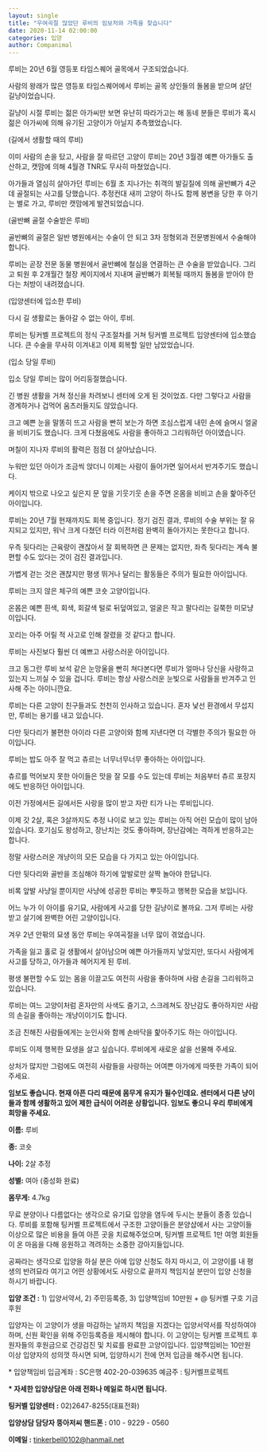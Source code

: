 ```yaml
---
layout: single
title: "우여곡절 많았던 루비의 임보처와 가족을 찾습니다"
date: 2020-11-14 02:00:00
categories: 입양
author: Companimal
---
```


루비는 20년 6월 영등포 타임스퀘어 골목에서 구조되었습니다.

사람의 왕래가 많은 영등포 타임스퀘어에서 루비는 골목 상인들의 돌봄을 받으며 살던 길냥이었습니다.

길냥이 시절 루비는 젊은 아가씨만 보면 유난히 따라가고는 해 동네 분들은 루비가 혹시 젊은 아가씨에 의해 유기된 고양이가 아닐지 추측했었습니다.

(길에서 생활할 때의 루비)

이미 사람의 손을 탔고, 사람을 잘 따르던 고양이 루비는 20년 3월경 예쁜 아가들도 출산하고, 캣맘에 의해 4월경 TNR도 무사히 마쳤었습니다.

아가들과 열심히 살아가던 루비는 6월 초 지나가는 취객의 발길질에 의해 골반뼈가 4군데 골절되는 사고를 당했습니다. 추정컨대 새끼 고양이 하나도 함께 봉변을 당한 후 아기는 별로 가고, 루비만 캣맘에게 발견되었습니다.

(골반뼈 골절 수술받은 루비)

골반뼈의 골절은 일반 병원에서는 수술이 안 되고 3차 정형외과 전문병원에서 수술해야 합니다.

루비는 곧장 전문 동물 병원에서 골반뼈에 철심을 연결하는 큰 수술을 받았습니다. 그리고 퇴원 후 2개월간 철장 케이지에서 지내며 골반뼈가 회복될 때까지 돌봄을 받아야 한다는 처방이 내려졌습니다.

(입양센터에 입소한 루비)

다시 길 생활로는 돌아갈 수 없는 아이, 루비.

루비는 팅커벨 프로젝트의 정식 구조절차를 거쳐 팅커벨 프로젝트 입양센터에 입소했습니다. 큰 수술을 무사히 이겨내고 이제 회복할 일만 남았었습니다.

(입소 당일 루비)

입소 당일 루비는 많이 어리둥절했습니다.

긴 병원 생활을 거쳐 정신을 차려보니 센터에 오게 된 것이었죠. 다만 그렇다고 사람을 경계하거나 겁먹어 움츠러들지도 않았습니다.

​크고 예쁜 눈을 말똥히 뜨고 사람을 빤히 보는가 하면 조심스럽게 내민 손에 슬며시 얼굴을 비비기도 했습니다. 크게 다쳤음에도 사람을 좋아하고 그리워하던 아이였습니다.

며칠이 지나자 루비의 활력은 점점 더 살아났습니다.

누워만 있던 아이가 조금씩 앉더니 이제는 사람이 들어가면 일어서서 반겨주기도 했습니다.

케이지 밖으로 나오고 싶은지 문 앞을 기웃기웃 손을 주면 온몸을 비비고 손을 핥아주던 아이입니다.

루비는 20년 7월 현재까지도 회복 중입니다. 정기 검진 결과, 루비의 수술 부위는 잘 유지되고 있지만, 워낙 크게 다쳤던 터라 이전처럼 완벽히 돌아가지는 못한다고 합니다.

​우측 뒷다리는 근육량이 괜찮아서 잘 회복하면 큰 문제는 없지만, 좌측 뒷다리는 계속 불편할 수도 있다는 것이 검진 결과입니다.

​가볍게 걷는 것은 괜찮지만 평생 뛰거나 달리는 활동들은 주의가 필요한 아이입니다.

루비는 크지 않은 체구의 예쁜 코숏 고양이입니다.

온몸은 예쁜 흰색, 회색, 회갈색 털로 뒤덮여있고, 얼굴은 작고 팔다리는 길쭉한 미모냥이입니다.

꼬리는 아주 어릴 적 사고로 인해 잘렸을 것 같다고 합니다.

루비는 사진보다 훨씬 더 예쁘고 사랑스러운 아이입니다.

크고 동그란 루비 보석 같은 눈망울을 빤히 쳐다본다면 루비가 얼마나 당신을 사랑하고 있는지 느끼실 수 있을 겁니다. 루비는 항상 사랑스러운 눈빛으로 사람들을 반겨주고 인사해 주는 아이니깐요.

루비는 다른 고양이 친구들과도 천천히 인사하고 있습니다. 혼자 낯선 환경에서 무섭지만, 루비는 용기를 내고 있습니다.

다만 뒷다리가 불편한 아이라 다른 고양이와 함께 지낸다면 더 각별한 주의가 필요한 아이입니다.

루비는 밥도 아주 잘 먹고 츄르는 너무너무너무 좋아하는 아이입니다.

츄르를 먹어보지 못한 아이들은 맛을 잘 모를 수도 있는데 루비는 처음부터 츄르 포장지에도 반응하던 아이입니다.

​이전 가정에서든 길에서든 사랑을 많이 받고 자란 티가 나는 루비입니다.

이제 갓 2살, 혹은 3살까지도 추정 나이로 보고 있는 루비는 아직 어린 모습이 많이 남아있습니다. 호기심도 왕성하고, 장난치는 것도 좋아하며, 장난감에는 격하게 반응하고는 합니다.

정말 사랑스러운 개냥이의 모든 모습을 다 가지고 있는 아이입니다.​

다만 뒷다리와 골반을 조심해야 하기에 앞발로만 살짝 놀아야 한답니다.

비록 앞발 사냥일 뿐이지만 사냥에 성공한 루비는 뿌듯하고 행복한 모습을 보입니다.

어느 누가 이 아이를 유기묘, 사람에게 사고를 당한 길냥이로 볼까요. 그저 루비는 사랑받고 살기에 완벽한 어린 고양이입니다.

겨우 2년 안팎의 묘생 동안 루비는 우여곡절을 너무 많이 겪었습니다.

가족을 잃고 홀로 길 생활에서 살아남으며 예쁜 아가들까지 낳았지만, 또다시 사람에게 사고를 당하고, 아가들과 헤어지게 된 루비.

평생 불편할 수도 있는 몸을 이끌고도 여전히 사람을 좋아하며 사람 손길을 그리워하고 있습니다.

루비는 여느 고양이처럼 혼자만의 사색도 즐기고, 스크레쳐도 장난감도 좋아하지만 사람의 손길을 좋아하는 개냥이이기도 합니다.

조금 친해진 사람들에게는 눈인사와 함께 손바닥을 핥아주기도 하는 아이입니다.

루비도 이제 행복한 묘생을 살고 싶습니다. 루비에게 새로운 삶을 선물해 주세요.

상처가 많지만 그럼에도 여전히 사람들을 사랑하는 어여쁜 아가에게 따뜻한 가족이 되어주세요.

**임보도 좋습니다. 현재 아픈 다리 때문에 몸무게 유지가 필수인데요. 센터에서 다른 냥이들과 함께 생활하고 있어 제한 급식이 어려운 상황입니다. 임보도 좋으니 우리 루비에게 희망을 주세요.**

**이름:** 루비

**종:** 코숏

**나이:** 2살 추정

**성별:** 여아 (중성화 완료)

**몸무게:** 4.7kg

무료 분양이나 다름없다는 생각으로 유기묘 입양을 염두에 두시는 분들이 종종 있습니다. 루비를 포함해 팅커벨 프로젝트에서 구조한 고양이들은 분양샵에서 사는 고양이들 이상으로 많은 비용을 들여 아픈 곳을 치료해주었으며, 팅커벨 프로젝트 1만 여명 회원들이 온 마음을 다해 응원하고 격려하는 소중한 강아지들입니다.

​공짜라는 생각으로 입양을 하실 분은 아예 입양 신청도 하지 마시고, 이 고양이를 내 평생의 반려묘라 여기고 어떤 상황에서도 사랑으로 끝까지 책임지실 분만이 입양 신청을 하시기 바랍니다.

**​입양 조건 :** 1) 입양서약서, 2) 주민등록증, 3) 입양책임비 10만원 + @ 팅커벨 구호 기금 후원

​입양자는 이 고양이가 생을 마감하는 날까지 책임을 지겠다는 입양서약서를 작성하여야 하며, 신원 확인을 위해 주민등록증을 제시해야 합니다. 이 고양이는 팅커벨 프로젝트 후원자들의 후원금으로 건강검진 및 치료를 완료한 고양이입니다. 입양책임비는 10만원 이상 입양자의 성의껏 하시면 되며, 입양하시기 전에 먼저 입금을 해주시면 됩니다.

​\* 입양책임비 입금계좌 : SC은행 402-20-039635 예금주 : 팅커벨프로젝트

**\* 자세한 입양상담은 아래 전화나 메일로 하시면 됩니다.**

**팅커벨 입양센터 :** 02)2647-8255(대표전화)

**입양상담 담당자 뚱아저씨 핸드폰 :** 010 - 9229 - 0560

**이메일 :** tinkerbell0102@hanmail.net
